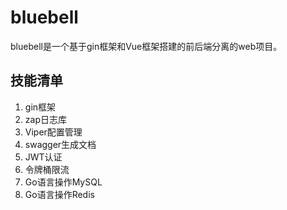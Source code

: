 # bluebell

bluebell是一个基于gin框架和Vue框架搭建的前后端分离的web项目。


## 技能清单

1. gin框架
2. zap日志库
3. Viper配置管理
4. swagger生成文档
5. JWT认证
6. 令牌桶限流
7. Go语言操作MySQL
8. Go语言操作Redis
